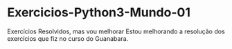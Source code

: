 # Exercicios-Python3-Mundo-01
Exercícios Resolvidos, mas vou melhorar
Estou melhorando a resolução dos exercícios que fiz no curso do Guanabara.
